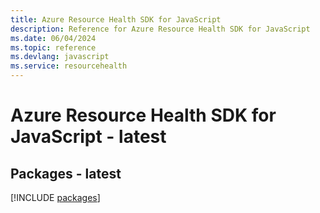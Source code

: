 ```yaml
---
title: Azure Resource Health SDK for JavaScript
description: Reference for Azure Resource Health SDK for JavaScript
ms.date: 06/04/2024
ms.topic: reference
ms.devlang: javascript
ms.service: resourcehealth
---
```

# Azure Resource Health SDK for JavaScript - latest
## Packages - latest
[!INCLUDE [packages](resource-health-index.md)]